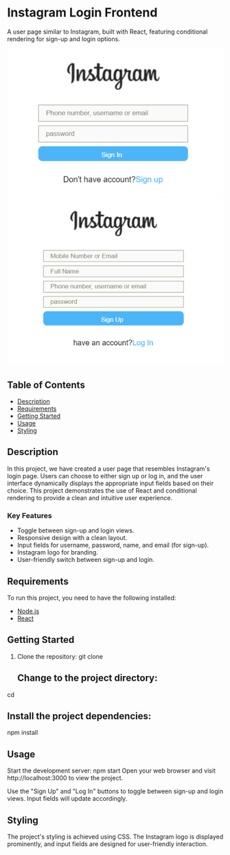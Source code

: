 # Instagram Login Frontend

A user page similar to Instagram, built with React, featuring conditional rendering for sign-up and login options.

![Project Screenshot](./projImg/signIn.png)
![Project Screenshot](./projImg/signUp.png)

## Table of Contents
- [Description](#description)
- [Requirements](#requirements)
- [Getting Started](#getting-started)
- [Usage](#usage)
- [Styling](#styling)

## Description

In this project, we have created a user page that resembles Instagram's login page. Users can choose to either sign up or log in, and the user interface dynamically displays the appropriate input fields based on their choice. This project demonstrates the use of React and conditional rendering to provide a clean and intuitive user experience.

### Key Features
- Toggle between sign-up and login views.
- Responsive design with a clean layout.
- Input fields for username, password, name, and email (for sign-up).
- Instagram logo for branding.
- User-friendly switch between sign-up and login.

## Requirements

To run this project, you need to have the following installed:

- [Node.js](https://nodejs.org/)
- [React](https://reactjs.org/)

## Getting Started

1. Clone the repository:
   git clone 

   ## Change to the project directory:
cd 

## Install the project dependencies:
npm install

 ## Usage
Start the development server:
npm start
Open your web browser and visit http://localhost:3000 to view the project.

Use the "Sign Up" and "Log In" buttons to toggle between sign-up and login views. Input fields will update accordingly.

## Styling
The project's styling is achieved using CSS. The Instagram logo is displayed prominently, and input fields are designed for user-friendly interaction.
